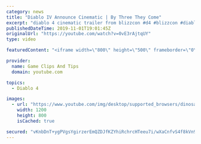 ```yaml
---
category: news
title: "Diablo IV Announce Cinematic | By Three They Come"
excerpt: "diablo 4 cinematic trailer from blizzcon #d4 #blizzcon #diablo."
publishedDateTime: 2019-11-01T19:01:45Z
originalUrl: "https://youtube.com/watch?v=0vE3rAjtqUY"
type: video

featuredContent: "<iframe width=\"800\" height=\"500\" frameborder=\"0\" src=\"https://www.youtube.com/embed/0vE3rAjtqUY\" allow=\"accelerometer; autoplay; encrypted-media; gyroscope; picture-in-picture\" allowfullscreen></iframe>"

provider:
  name: Game Clips And Tips
  domain: youtube.com

topics:
  - Diablo 4

images:
  - url: "https://www.youtube.com/img/desktop/supported_browsers/dinosaur.png"
    width: 1200
    height: 800
    isCached: true

secured: "vKnbDnT+ygPVgsYgirzerEmQZDJfKZYhiRchrcHTeeu7i/wXaCnfvS4f8kVn9UhUOZMbQ2PXSd6WA1nqH4iu+VuSCJVWdnkLyGRzRLGibUHbTfLHpSq9YWnVCASDVfpcH1/gV8EGPI8AT8wzUS0ypKiKBMO/Ka95fUOpQ74VEZUQl4iytt3L2erAzYP1Mwv2rHRCvsAMbD2pqA3PLM9I16pNHxpSB7HZ9qUzlsg0CrsM191mmTmhSzNuk2EcSQ0ZOOnSF91HEtvmns+alKfnJbdmaIJ3dL2QyLkBjptuTsps3aAxPuUMW2m92t4EzUqIIYXA/BWPHN7uAUZE9OMlOdzMHUKa5Jb3sLh5A0EKE8XmjBeqRykp977UjLcYncbHKB7YXLTzHTy0FvgRfIZ9Xg==;W4uNFU2xMBNhNdSifTmUEA=="
---
```


